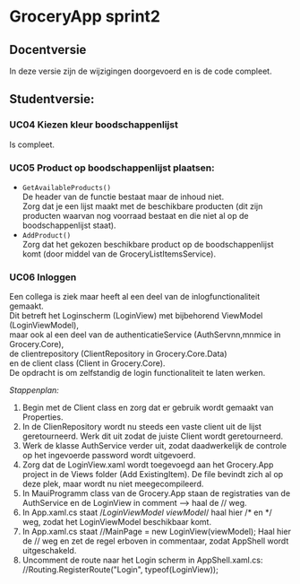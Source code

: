 # GroceryApp sprint2 

## Docentversie  
In deze versie zijn de wijzigingen doorgevoerd en is de code compleet.  

## Studentversie:  
### UC04 Kiezen kleur boodschappenlijst  
Is compleet.

### UC05 Product op boodschappenlijst plaatsen:   
- `GetAvailableProducts()`  
	De header van de functie bestaat maar de inhoud niet.  
	Zorg dat je een lijst maakt met de beschikbare producten (dit zijn producten waarvan nog voorraad bestaat en die niet al op de boodschappenlijst staat).  
- `AddProduct()`   
	Zorg dat het gekozen beschikbare product op de boodschappenlijst komt (door middel van de GroceryListItemsService).  

### UC06 Inloggen  
Een collega is ziek maar heeft al een deel van de inlogfunctionaliteit gemaakt.  
Dit betreft het Loginscherm (LoginView) met bijbehorend ViewModel (LoginViewModel),  
maar ook al een deel van de authenticatieService (AuthServnn,mnmice in Grocery.Core),  
de clientrepository (ClientRepository in Grocery.Core.Data)  
en de client class (Client in Grocery.Core).  
De opdracht is om zelfstandig de login functionaliteit te laten werken.  

*Stappenplan:*  
1. Begin met de Client class en zorg dat er gebruik wordt gemaakt van Properties.  
2. In de ClienRepository wordt nu steeds een vaste client uit de lijst geretourneerd. Werk dit uit zodat de juiste Client wordt geretourneerd.  
3. Werk de klasse AuthService verder uit, zodat daadwerkelijk de controle op het ingevoerde password wordt uitgevoerd.
4. Zorg dat de LoginView.xaml wordt toegevoegd aan het Grocery.App project in de Views folder (Add ExistingItem). De file bevindt zich al op deze plek, maar wordt nu niet meegecompileerd.  
5. In MauiProgramm class van de Grocery.App staan de registraties van de AuthService en de LoginView in comment --> haal de // weg.  
6. In App.xaml.cs staat /*LoginViewModel viewModel*/ haal hier /* en */ weg, zodat het LoginViewModel beschikbaar komt. 
7. In App.xaml.cs staat //MainPage = new LoginView(viewModel); Haal hier de // weg en zet de regel erboven in commentaar, zodat AppShell wordt uitgeschakeld.  
8. Uncomment de route naar het Login scherm in AppShell.xaml.cs: //Routing.RegisterRoute("Login", typeof(LoginView)); 
 
